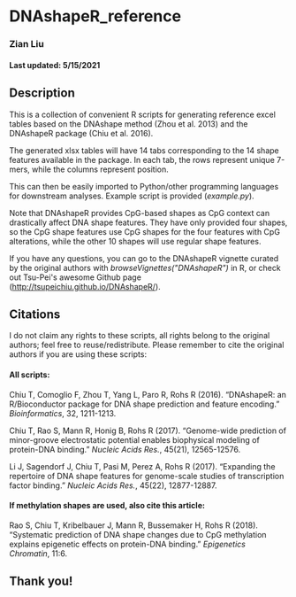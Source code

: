 # DNAshapeR_reference
### Zian Liu
#### Last updated: 5/15/2021

## Description

This is a collection of convenient R scripts for generating reference excel tables based on the DNAshape method (Zhou et al. 2013) and the DNAshapeR package (Chiu et al. 2016). 

The generated xlsx tables will have 14 tabs corresponding to the 14 shape features available in the package. In each tab, the rows represent unique 7-mers, while the columns represent position. 

This can then be easily imported to Python/other programming languages for downstream analyses. Example script is provided (*example.py*).

Note that DNAshapeR provides CpG-based shapes as CpG context can drastically affect DNA shape features. They have only provided four shapes, so the CpG shape features use CpG shapes for the four features with CpG alterations, while the other 10 shapes will use regular shape features.

If you have any questions, you can go to the DNAshapeR vignette curated by the original authors with *browseVignettes("DNAshapeR")* in R, or check out Tsu-Pei's awesome Github page (http://tsupeichiu.github.io/DNAshapeR/).


## Citations

I do not claim any rights to these scripts, all rights belong to the original authors; feel free to reuse/redistribute. Please remember to cite the original authors if you are using these scripts:

#### All scripts:

Chiu T, Comoglio F, Zhou T, Yang L, Paro R, Rohs R (2016). “DNAshapeR: an R/Bioconductor package for DNA shape prediction and feature encoding.” *Bioinformatics*, 32, 1211-1213.

Chiu T, Rao S, Mann R, Honig B, Rohs R (2017). “Genome-wide prediction of minor-groove electrostatic potential enables biophysical modeling of protein-DNA binding.” *Nucleic Acids Res.*, 45(21), 12565-12576.

Li J, Sagendorf J, Chiu T, Pasi M, Perez A, Rohs R (2017). “Expanding the repertoire of DNA shape features for genome-scale studies of transcription factor binding.” *Nucleic Acids Res.*, 45(22), 12877-12887.

#### If methylation shapes are used, also cite this article:
Rao S, Chiu T, Kribelbauer J, Mann R, Bussemaker H, Rohs R (2018). “Systematic prediction of DNA shape changes due to CpG methylation explains epigenetic effects on protein-DNA binding.” *Epigenetics Chromatin*, 11:6.


## Thank you!
